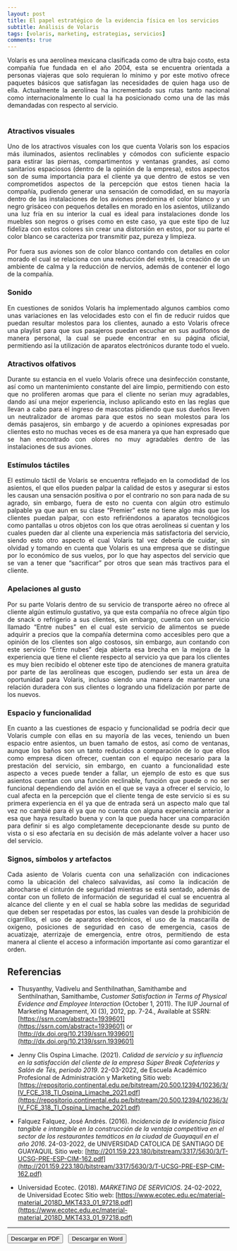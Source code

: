 ```yaml
---
layout: post
title: El papel estratégico de la evidencia física en los servicios 
subtitle: Análisis de Volaris
tags: [volaris, marketing, estrategias, servicios]
comments: true
---
```


<div style="text-align:justify">
Volaris es una aerolínea mexicana clasificada como de ultra bajo costo, esta compañía fue fundada en el año 2004, esta se encuentra orientada a personas viajeras que solo requieran lo mínimo y por este motivo ofrece paquetes básicos que satisfagan las necesidades de quien haga uso de ella. Actualmente la aerolínea ha incrementado sus rutas tanto nacional como internacionalmente lo cual la ha posicionado como una de las más demandadas con respecto al servicio.<br><br>
<h3>Atractivos visuales</h3>
Uno de los atractivos visuales con los que cuenta Volaris son los espacios más iluminados, asientos reclinables y cómodos con suficiente espacio para estirar las piernas, compartimentos y ventanas grandes, así como sanitarios espaciosos (dentro de la opinión de la empresa), estos aspectos son de suma importancia para el cliente ya que dentro de estos se ven comprometidos aspectos de la percepción que estos tienen hacia la compañía, pudiendo generar una sensación de comodidad, en su mayoría dentro de las instalaciones de los aviones predomina el color blanco y un negro grisáceo con pequeños detalles en morado en los asientos, utilizando una luz fría en su interior la cual es ideal para instalaciones donde los muebles son negros o grises como en este caso, ya que este tipo de luz fideliza con estos colores sin crear una distorsión en estos, por su parte el color blanco se caracteriza por transmitir paz, pureza y limpieza. <br><br>
Por fuera sus aviones son de color blanco contando con detalles en color morado el cual se relaciona con una reducción del estrés, la creación de un ambiente de calma y la reducción de nervios, además de contener el logo de la compañía.
<h3>Sonido</h3>
En cuestiones de sonidos Volaris ha implementado algunos cambios como unas variaciones en las velocidades esto con el fin de reducir ruidos que puedan resultar molestos para los clientes, aunado a esto Volaris ofrece una playlist para que sus pasajeros puedan escuchar en sus audífonos de manera personal, la cual se puede encontrar en su página oficial, permitiendo así la utilización de aparatos electrónicos durante todo el vuelo.
<h3>Atractivos olfativos</h3>
Durante su estancia en el vuelo Volaris ofrece una desinfección constante, así como un mantenimiento constante del aire limpio, permitiendo con esto que no proliferen aromas que para el cliente no serían muy agradables, dando así una mejor experiencia, incluso aplicando esto en las reglas que llevan a cabo para el ingreso de mascotas pidiendo que sus dueños lleven un neutralizador de aromas para que estos no sean molestos para los demás pasajeros, sin embargo y de acuerdo a opiniones expresadas por clientes esto no muchas veces es de esa manera ya que han expresado que se han encontrado con olores no muy agradables dentro de las instalaciones de sus aviones.
<h3>Estímulos táctiles</h3>
El estímulo táctil de Volaris se encuentra reflejado en la comodidad de los asientos, el que ellos pueden palpar la calidad de estos y asegurar si estos les causan una sensación positiva o por el contrario no son para nada de su agrado, sin embargo, fuera de esto no cuenta con algún otro estímulo palpable ya que aun en su clase “Premier” este no tiene algo más que los clientes puedan palpar, con esto refiriéndonos a aparatos tecnológicos como pantallas u otros objetos con los que otras aerolíneas si cuentan y los cuales pueden dar al cliente una experiencia más satisfactoria del servicio, siendo esto otro aspecto el cual Volaris tal vez debería de
cuidar, sin olvidad y tomando en cuenta que Volaris es una empresa que se distingue por lo económico de sus vuelos, por lo que hay aspectos del servicio que se van a tener que “sacrificar” por otros que sean más tractivos para el cliente.
<h3>Apelaciones al gusto</h3>
Por su parte Volaris dentro de su servicio de transporte aéreo no ofrece al cliente algún estimulo gustativo, ya que esta compañía no ofrece algún tipo de snack o refrigerio a sus clientes, sin embargo, cuenta con un servicio llamado “Entre nubes” en el cual este servicio de alimentos se puede adquirir a precios que la compañía determina como accesibles pero que a opinión de los clientes son algo costosos, sin embargo, aun contando con este servicio “Entre nubes” deja abierta esa brecha en la mejora de la experiencia que tiene el cliente respecto al servicio ya que para los clientes es muy bien recibido el obtener este tipo de atenciones de manera gratuita por parte de las aerolíneas que escogen, pudiendo ser esta un área de oportunidad para Volaris, incluso siendo una manera de mantener una relación duradera con sus clientes o logrando una fidelización por parte de los nuevos.
<h3>Espacio y funcionalidad</h3>
En cuanto a las cuestiones de espacio y funcionalidad se podría decir que Volaris cumple con ellas en su mayoría de las veces, teniendo un buen espacio entre asientos, un buen tamaño de estos, así como de ventanas, aunque los baños son un tanto reducidos a comparación de lo que ellos como empresa dicen ofrecer, cuentan con el equipo necesario para la prestación del servicio, sin embargo, en cuanto a funcionalidad este aspecto a veces puede tender a fallar, un ejemplo de esto es que sus asientos cuentan con una función reclinable, función que puede o no ser funcional dependiendo del avión en el que se vaya a ofrecer el servicio, lo cual afecta en la percepción que el cliente tenga de este servicio si es su primera experiencia en él ya que de entrada será un aspecto malo que tal vez no cambié para él ya que no cuenta con alguna experiencia anterior a esa que haya resultado buena y con la que pueda hacer una comparación para definir si es algo completamente decepcionante desde su punto de vista o si eso afectaría en su decisión de más adelante volver a hacer uso del servicio.
<h3>Signos, símbolos y artefactos</h3>
Cada asiento de Volaris cuenta con una señalización con indicaciones como la ubicación del chaleco salvavidas, así como la indicación de abrocharse el cinturón de seguridad mientras se está sentado, además de contar con un folleto de información de seguridad el cual se encuentra al alcance del cliente y en el cual se habla sobre las medidas de seguridad que deben ser respetadas por estos, las cuales van desde la prohibición de cigarrillos, el uso de aparatos electrónicos, el uso de la mascarilla de oxígeno, posiciones de seguridad en caso de emergencia, casos de acuatizaje, aterrizaje de emergencia, entre otros, permitiendo de esta manera al cliente el acceso a información importante así como garantizar el orden.
</div>

## Referencias

- Thusyanthy, Vadivelu and Senthilnathan, Samithambe and Senthilnathan, Samithambe, *Customer Satisfaction in Terms of Physical Evidence and Employee Interaction* (October 1, 2011). The IUP Journal of Marketing Management, XI (3), 2012, pp. 7-24., Available at SSRN: [https://ssrn.com/abstract=1939601](https://ssrn.com/abstract=1939601) or [http://dx.doi.org/10.2139/ssrn.1939601](http://dx.doi.org/10.2139/ssrn.1939601)

- Jenny Clis Ospina Limache. (2021). *Calidad de servicio y su influencia en la satisfacción del cliente de la empresa Súper Break Cafeterías y Salón de Tés, periodo 2019*. 22-03-2022, de Escuela Académico Profesional de Administración y Marketing Sitio web: [https://repositorio.continental.edu.pe/bitstream/20.500.12394/10236/3/IV_FCE_318_TI_Ospina_Limache_2021.pdf](https://repositorio.continental.edu.pe/bitstream/20.500.12394/10236/3/IV_FCE_318_TI_Ospina_Limache_2021.pdf)

- Falquez Falquez, José Andrés. (2016). *Incidencia de la evidencia física tangible e intangible en la construcción de la ventaja competitiva en el sector de los restaurantes temáticos en la ciudad de Guayaquil en el año 2016*. 24-03-2022, de UNIVERSIDAD CATOLICA DE SANTIAGO DE GUAYAQUIL Sitio web: [http://201.159.223.180/bitstream/3317/5630/3/T-UCSG-PRE-ESP-CIM-162.pdf](http://201.159.223.180/bitstream/3317/5630/3/T-UCSG-PRE-ESP-CIM-162.pdf)

- Universidad Ecotec. (2018). *MARKETING DE SERVICIOS*. 24-02-2022, de Universidad Ecotec Sitio web: [https://www.ecotec.edu.ec/material-material_2018D_MKT433_01_97218.pdf](https://www.ecotec.edu.ec/material-material_2018D_MKT433_01_97218.pdf)

--------------------------------

<button name="PDF" class="btn-adn"> <a style="text-decoration:none; color: inherit" href="https://katherig.github.io/files/Análisis-de-Volaris.pdf">Descargar en PDF</a> </button> &nbsp; <button name="Word" class="btn-adn"> <a style="text-decoration:none; color: inherit" href="https://katherig.github.io/files/Análisis-de-Volaris.docx">Descargar en Word</a> </button>



